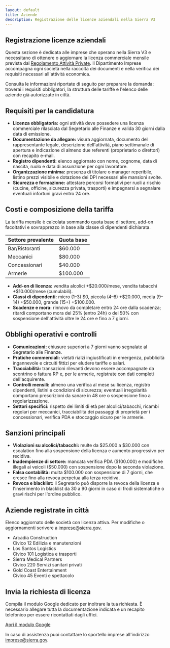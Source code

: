 ```yaml
---
layout: default
title: Aziende
description: Registrazione delle licenze aziendali nella Sierra V3
---
```


<section class="content-section">
  <h2>Registrazione licenze aziendali</h2>
  <p>Questa sezione è dedicata alle imprese che operano nella Sierra V3 e necessitano di ottenere o aggiornare la licenza commerciale mensile prevista dal <a href="{{ '/regolamento-attivita-private/' | relative_url }}">Regolamento Attività Private</a>. Il Dipartimento Imprese accompagna ogni società nella raccolta dei documenti e nella verifica dei requisiti necessari all'attività economica.</p>
  <p>Consulta le informazioni riportate di seguito per preparare la domanda: troverai i requisiti obbligatori, la struttura delle tariffe e l'elenco delle aziende già autorizzate in città.</p>
</section>

<section class="content-section">
  <h2>Requisiti per la candidatura</h2>
  <ul class="license-details">
    <li><strong>Licenza obbligatoria:</strong> ogni attività deve possedere una licenza commerciale rilasciata dal Segretario alle Finanze e valida 30 giorni dalla data di emissione.</li>
    <li><strong>Documentazione da allegare:</strong> visura aggiornata, documento del rappresentante legale, descrizione dell'attività, piano settimanale di apertura e indicazione di almeno due referenti (proprietario o direttori) con recapito e-mail.</li>
    <li><strong>Registro dipendenti:</strong> elenco aggiornato con nome, cognome, data di nascita, ruolo e data di assunzione per ogni lavoratore.</li>
    <li><strong>Organizzazione minima:</strong> presenza di titolare o manager reperibile, listino prezzi visibile e dotazione dei DPI necessari alle mansioni svolte.</li>
    <li><strong>Sicurezza e formazione:</strong> attestare percorsi formativi per ruoli a rischio (cucine, officine, sicurezza privata, trasporti) e impegnarsi a segnalare eventuali infortuni gravi entro 24 ore.</li>
  </ul>
</section>

<section class="content-section">
  <h2>Costi e composizione della tariffa</h2>
  <p>La tariffa mensile è calcolata sommando quota base di settore, add-on facoltativi e sovrapprezzo in base alla classe di dipendenti dichiarata.</p>
  <div class="table-container">
    <table>
      <thead>
        <tr>
          <th>Settore prevalente</th>
          <th>Quota base</th>
        </tr>
      </thead>
      <tbody>
        <tr>
          <td>Bar/Ristoranti</td>
          <td>$60.000</td>
        </tr>
        <tr>
          <td>Meccanici</td>
          <td>$80.000</td>
        </tr>
        <tr>
          <td>Concessionari</td>
          <td>$40.000</td>
        </tr>
        <tr>
          <td>Armerie</td>
          <td>$100.000</td>
        </tr>
      </tbody>
    </table>
  </div>
  <ul class="license-details">
    <li><strong>Add-on di licenza:</strong> vendita alcolici +$20.000/mese, vendita tabacchi +$10.000/mese (cumulabili).</li>
    <li><strong>Classi di dipendenti:</strong> micro (1–3) $0, piccola (4–8) +$20.000, media (9–14) +$50.000, grande (15+) +$100.000.</li>
    <li><strong>Scadenze e mora:</strong> rinnovo da completare entro 24 ore dalla scadenza; ritardi comportano mora del 25% (entro 24h) o del 50% con sospensione dell'attività oltre le 24 ore e fino a 7 giorni.</li>
  </ul>
</section>

<section class="content-section">
  <h2>Obblighi operativi e controlli</h2>
  <ul class="license-details">
    <li><strong>Comunicazioni:</strong> chiusure superiori a 7 giorni vanno segnalate al Segretario alle Finanze.</li>
    <li><strong>Pratiche commerciali:</strong> vietati rialzi ingiustificati in emergenza, pubblicità ingannevole e circuiti fittizi per eludere tariffe o salari.</li>
    <li><strong>Tracciabilità:</strong> transazioni rilevanti devono essere accompagnate da scontrino o fattura RP e, per le armerie, registrate con dati completi dell'acquirente.</li>
    <li><strong>Controlli mensili:</strong> almeno una verifica al mese su licenza, registro dipendenti, listini e condizioni di sicurezza; eventuali irregolarità comportano prescrizioni da sanare in 48 ore o sospensione fino a regolarizzazione.</li>
    <li><strong>Settori specifici:</strong> rispetto dei limiti di età per alcolici/tabacchi, ricambi regolari per meccanici, tracciabilità dei passaggi di proprietà per i concessionari, verifica PDA e stoccaggio sicuro per le armerie.</li>
  </ul>
</section>

<section class="content-section">
  <h2>Sanzioni principali</h2>
  <ul class="license-details">
    <li><strong>Violazioni su alcolici/tabacchi:</strong> multe da $25.000 a $30.000 con escalation fino alla sospensione della licenza e aumento progressivo per recidiva.</li>
    <li><strong>Inadempienze di settore:</strong> mancata verifica PDA ($100.000) e modifiche illegali ai veicoli ($50.000) con sospensione dopo la seconda violazione.</li>
    <li><strong>Falsa contabilità:</strong> multa $100.000 con sospensione di 7 giorni, che cresce fino alla revoca perpetua alla terza recidiva.</li>
    <li><strong>Revoca e blacklist:</strong> il Segretario può disporre la revoca della licenza e l'inserimento in blacklist da 30 a 90 giorni in caso di frodi sistematiche o gravi rischi per l'ordine pubblico.</li>
  </ul>
</section>

<section class="content-section">
  <h2>Aziende registrate in città</h2>
  <p>Elenco aggiornato delle società con licenza attiva. Per modifiche o aggiornamenti scrivere a <a href="mailto:imprese@sierra.gov">imprese@sierra.gov</a>.</p>
  <ul class="company-list">
    <li>
      <span class="company-name">Arcadia Construction</span>
      <div class="company-meta">
        <span>Civico 12</span>
        <span>Edilizia e manutenzioni</span>
      </div>
    </li>
    <li>
      <span class="company-name">Los Santos Logistics</span>
      <div class="company-meta">
        <span>Civico 101</span>
        <span>Logistica e trasporti</span>
      </div>
    </li>
    <li>
      <span class="company-name">Sierra Medical Partners</span>
      <div class="company-meta">
        <span>Civico 220</span>
        <span>Servizi sanitari privati</span>
      </div>
    </li>
    <li>
      <span class="company-name">Gold Coast Entertainment</span>
      <div class="company-meta">
        <span>Civico 45</span>
        <span>Eventi e spettacolo</span>
      </div>
    </li>
  </ul>
</section>

<section class="content-section accent">
  <h2>Invia la richiesta di licenza</h2>
  <p>Compila il modulo Google dedicato per inoltrare la tua richiesta. È necessario allegare tutta la documentazione indicata e un recapito telefonico per essere ricontattati dagli uffici.</p>
  <div class="button-group">
    <a class="button primary" href="https://forms.gle/sierra-aziende" target="_blank" rel="noopener">Apri il modulo Google</a>
  </div>
  <p>In caso di assistenza puoi contattare lo sportello imprese all'indirizzo <a href="mailto:imprese@sierra.gov">imprese@sierra.gov</a>.</p>
</section>
